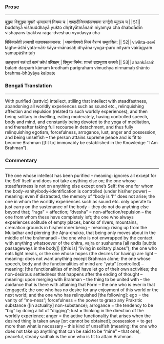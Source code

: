 ### Prose 
 --- 
बुद्ध्या विशुद्धया युक्तो धृत्यात्मानं नियम्य च |
शब्दादीन्विषयांस्त्यक्त्वा रागद्वेषौ व्युदस्य च || 51||
buddhyā viśhuddhayā yukto dhṛityātmānaṁ niyamya cha
śhabdādīn viṣhayāns tyaktvā rāga-dveṣhau vyudasya cha

विविक्तसेवी लघ्वाशी यतवाक्कायमानस: |
ध्यानयोगपरो नित्यं वैराग्यं समुपाश्रित: || 52||
vivikta-sevī laghv-āśhī yata-vāk-kāya-mānasaḥ
dhyāna-yoga-paro nityaṁ vairāgyaṁ samupāśhritaḥ

अहङ्कारं बलं दर्पं कामं क्रोधं परिग्रहम् |
विमुच्य निर्मम: शान्तो ब्रह्मभूयाय कल्पते || 53||
ahankāraṁ balaṁ darpaṁ kāmaṁ krodhaṁ parigraham
vimuchya nirmamaḥ śhānto brahma-bhūyāya kalpate

### Bengali Translation 
 --- 
With purified (sattvic) intellect, stilling that intellect with steadfastness, abandoning all worldly experiences such as sound etc., relinquishing affection and repulsion (related to such worldly experiences), and then being solitary in dwelling, eating moderately, having controlled speech, body and mind, and constantly being devoted to the yoga of meditation, and thereafter taking full recourse in detachment, and thus fully relinquishing egotism, forcefulness, arrogance, lust, anger and possession, and being unselfish – the person attains supreme peace and is fit to become Brahman ([fit to] immovably be established in the Knowledge “I Am Brahman”).

### Commentary 
 --- 
The one whose intellect has been purified – meaning: ignores all except for the Self Itself and does not take anything else on; the one whose steadfastness is not on anything else except one’s Self; the one for whom the body-vanity/body-identification is controlled (under his/her power) – meaning: even if distracted, the memory of “body is ‘I’” does not arise; the one in whom the worldly experiences such as sound etc. only operate to just carry on the sustenance of the body – they do not do anything else beyond that; “raga” = affection; “dvesha” = non-affection/repulsion – the one from whom these have completely left; the one who always experiences solitude of empty places, banks of rivers, mountains, cremation grounds in his/her inner being – meaning: rising up from the Muladhar and piercing the Ajna-chakra, that being only moves about in the middle of the brahmanadi – the one who is not enwrapped by the contact with anything whatsoever of the chitra, vajra or sushumna [all nadis [subtle passageways in the body]] ([this is] “living in solitary places”); the one who eats light meals, or the one whose hopes (the desires for having) are light – meaning: does not want anything except Brahman alone; the one whose speech, body and the functionalities of mind are “yata” [controlled] – meaning: [the functionalities of mind] have let go of their own activities; the non-desirous settledness that happens after the ending of thought – meaning: upon merging with Brahman – the thing to be united with – the abidance that is there with attaining that Form – the one who is ever in that (engaged); the one who has no desire for any enjoyment of this world or the next world; and the one who has relinquished [the following]: ego = the vanity of “me-ness”; forcefulness = the power to grasp any Prakritic substance ([in actuality] non-substance); arrogance = the tendency to be “big” by doing a lot of “digging”; lust = thinking in the direction of the worldly experience; anger = the active functionality that arises when the desired thing is taken away [or: cannot be obtained]; possession = to get more than what is necessary – this kind of unselfish (meaning: the one who does not take up anything that can be said to be “mine” – that one), peaceful, steady sadhak is the one who is fit to attain Brahman.